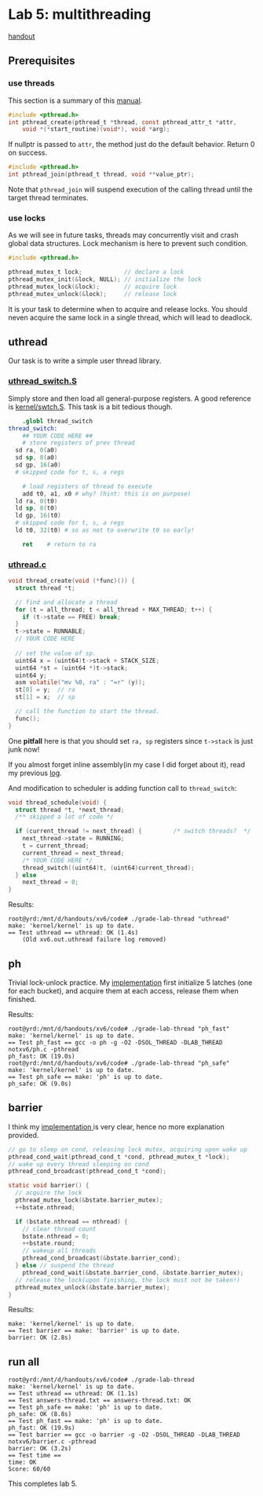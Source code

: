 # Lab 5: multithreading
[handout](https://pdos.csail.mit.edu/6.828/2021/labs/thread.html)

## Prerequisites
### use threads
This section is a summary of this [manual](https://pubs.opengroup.org/onlinepubs/007908799/xsh/pthread_create.html).
```c
#include <pthread.h>
int pthread_create(pthread_t *thread, const pthread_attr_t *attr,
    void *(*start_routine)(void*), void *arg);
```
If nullptr is passed to `attr`, the method just do the default behavior. Return 0 on success.

```c
#include <pthread.h>
int pthread_join(pthread_t thread, void **value_ptr);
```

Note that `pthread_join` will suspend execution of the calling thread until the target thread terminates.

### use locks
As we will see in future tasks, threads may concurrently visit and crash global data structures. Lock mechanism
is here to prevent such condition.
```c
#include <pthread.h>

pthread_mutex_t lock;            // declare a lock
pthread_mutex_init(&lock, NULL); // initialize the lock
pthread_mutex_lock(&lock);       // acquire lock
pthread_mutex_unlock(&lock);     // release lock
```

It is your task to determine when to acquire and release locks. You should neven acquire the same lock 
in a single thread, which will lead to deadlock.

## uthread
Our task is to write a simple user thread library.

### <a href="../user/uthread_switch.S"> uthread_switch.S</a>
Simply store and then load all general-purpose registers. A good reference is 
<a href="../kernel/swtch.S">kernel/swtch.S</a>. This task is a bit tedious though.

```s
	.globl thread_switch
thread_switch:
	## YOUR CODE HERE ##
	# store registers of prev thread
  sd ra, 0(a0)
  sd sp, 8(a0)
  sd gp, 16(a0)
  # skipped code for t, s, a regs

	# load registers of thread to execute 
	add t0, a1, x0 # why? (hint: this is on purpose) 
  ld ra, 0(t0)
  ld sp, 8(t0)
  ld gp, 16(t0)
  # skipped code for t, s, a regs
  ld t0, 32(t0) # so as not to overwrite t0 so early!

	ret    # return to ra 
```

### <a href="../user/uthread.c">uthread.c </a>
```c
void thread_create(void (*func)()) {
  struct thread *t;

  // find and allocate a thread
  for (t = all_thread; t < all_thread + MAX_THREAD; t++) {
    if (t->state == FREE) break;
  }
  t->state = RUNNABLE;
  // YOUR CODE HERE
  
  // set the value of sp.
  uint64 x = (uint64)t->stack + STACK_SIZE;
  uint64 *st = (uint64 *)t->stack;
  uint64 y;
  asm volatile("mv %0, ra" : "=r" (y));
  st[0] = y;  // ra
  st[1] = x;  // sp

  // call the function to start the thread.
  func();
}
```
One **pitfall** here is that you should set `ra, sp` registers since `t->stack` is just junk now!

If you almost forget inline assembly(in my case I did forget about it), read my previous
[log](../../lab3-trap/log/lab3-sol.md).

And modification to scheduler is adding function call to `thread_switch`:
```c
void thread_schedule(void) {
  struct thread *t, *next_thread;
  /** skipped a lot of code */

  if (current_thread != next_thread) {         /* switch threads?  */
    next_thread->state = RUNNING;
    t = current_thread;
    current_thread = next_thread;
    /* YOUR CODE HERE */
    thread_switch((uint64)t, (uint64)current_thread);
  } else
    next_thread = 0;
}
```

Results:
```
root@yrd:/mnt/d/handouts/xv6/code# ./grade-lab-thread "uthread"
make: 'kernel/kernel' is up to date.
== Test uthread == uthread: OK (1.4s) 
    (Old xv6.out.uthread failure log removed)
```

## ph
Trivial lock-unlock practice. My <a href="../notxv6/ph.c">implementation</a> first initialize 5 latches
(one for each bucket), and acquire them at each access, release them when finished.

Results:
```
root@yrd:/mnt/d/handouts/xv6/code# ./grade-lab-thread "ph_fast"
make: 'kernel/kernel' is up to date.
== Test ph_fast == gcc -o ph -g -O2 -DSOL_THREAD -DLAB_THREAD notxv6/ph.c -pthread
ph_fast: OK (19.0s) 
root@yrd:/mnt/d/handouts/xv6/code# ./grade-lab-thread "ph_safe"
make: 'kernel/kernel' is up to date.
== Test ph_safe == make: 'ph' is up to date.
ph_safe: OK (9.0s) 
```

## barrier
I think my <a href="../notxv6/barrier.c">implementation </a> is very clear, hence no more explanation provided.

```c
// go to sleep on cond, releasing lock mutex, acquiring upon wake up
pthread_cond_wait(pthread_cond_t *cond, pthread_mutex_t *lock);
// wake up every thread sleeping on cond 
pthread_cond_broadcast(pthread_cond_t *cond);

static void barrier() {
  // acquire the lock
  pthread_mutex_lock(&bstate.barrier_mutex); 
  ++bstate.nthread;

  if (bstate.nthread == nthread) {
    // clear thread count
    bstate.nthread = 0;
    ++bstate.round;
    // wakeup all threads
    pthread_cond_broadcast(&bstate.barrier_cond);
  } else // suspend the thread
    pthread_cond_wait(&bstate.barrier_cond, &bstate.barrier_mutex);
  // release the lock(upon finishing, the lock must not be taken!)
  pthread_mutex_unlock(&bstate.barrier_mutex); 
}
```

Results:
```
make: 'kernel/kernel' is up to date.
== Test barrier == make: 'barrier' is up to date.
barrier: OK (2.8s) 
```

## run all
```
root@yrd:/mnt/d/handouts/xv6/code# ./grade-lab-thread
make: 'kernel/kernel' is up to date.
== Test uthread == uthread: OK (1.1s) 
== Test answers-thread.txt == answers-thread.txt: OK 
== Test ph_safe == make: 'ph' is up to date.
ph_safe: OK (8.8s)
== Test ph_fast == make: 'ph' is up to date.
ph_fast: OK (19.9s)
== Test barrier == gcc -o barrier -g -O2 -DSOL_THREAD -DLAB_THREAD notxv6/barrier.c -pthread
barrier: OK (3.2s)
== Test time ==
time: OK
Score: 60/60
```
This completes lab 5.